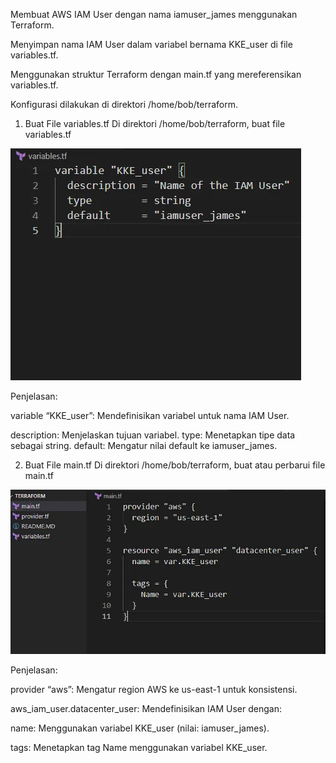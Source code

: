 Membuat AWS IAM User dengan nama iamuser_james menggunakan Terraform.


Menyimpan nama IAM User dalam variabel bernama KKE_user di file variables.tf.


Menggunakan struktur Terraform dengan main.tf yang mereferensikan variables.tf.


Konfigurasi dilakukan di direktori /home/bob/terraform.


1. Buat File variables.tf
Di direktori /home/bob/terraform, buat file variables.tf


![alt text](image-47.png)


Penjelasan:


variable “KKE_user”: Mendefinisikan variabel untuk nama IAM User.


description: Menjelaskan tujuan variabel.
type: Menetapkan tipe data sebagai string.
default: Mengatur nilai default ke iamuser_james.


2. Buat File main.tf
Di direktori /home/bob/terraform, buat atau perbarui file main.tf


![alt text](image-48.png)


Penjelasan:


provider “aws”: Mengatur region AWS ke us-east-1 untuk konsistensi.


aws_iam_user.datacenter_user: Mendefinisikan IAM User dengan:


name: Menggunakan variabel KKE_user (nilai: iamuser_james).


tags: Menetapkan tag Name menggunakan variabel KKE_user.